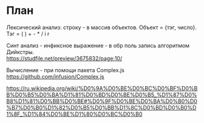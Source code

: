 
# План

Лексический анализ: строку - в массив объектов. Объект = {тэг, число}. Тэг = ( ) + - * / i r

Синт анализ - инфиксное выражение - в обр поль запись алгоритмом Дийкстры.  
<https://studfile.net/preview/3675832/page:10/>

Вычисление  - при помощи пакета Complex.js
<https://github.com/infusion/Complex.js>

https://ru.wikipedia.org/wiki/%D0%9A%D0%BE%D0%BC%D0%BF%D0%BB%D0%B5%D0%BA%D1%81%D0%BD%D0%BE%D0%B5_%D1%87%D0%B8%D1%81%D0%BB%D0%BE#%D0%9F%D0%BE%D0%BA%D0%B0%D0%B7%D0%B0%D1%82%D0%B5%D0%BB%D1%8C%D0%BD%D0%B0%D1%8F_%D1%84%D0%BE%D1%80%D0%BC%D0%B0
